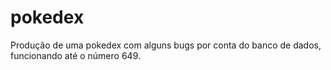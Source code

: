 # pokedex
Produção de uma pokedex com alguns bugs por conta do banco de dados, funcionando até o número 649.
